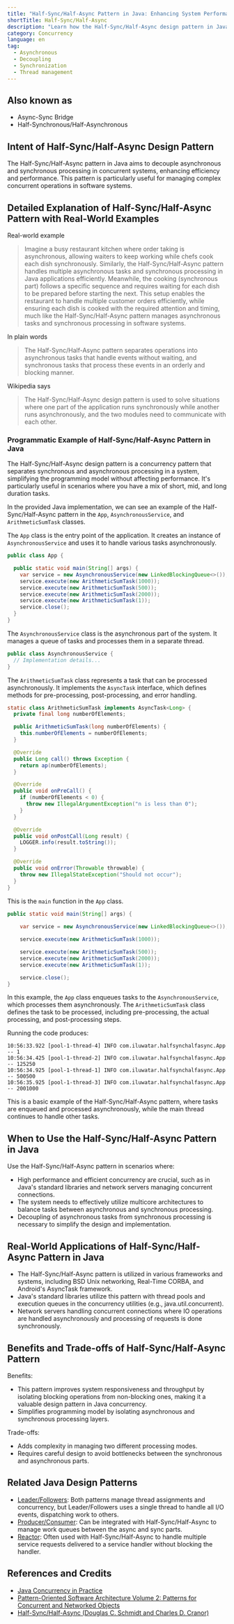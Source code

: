 ```yaml
---
title: "Half-Sync/Half-Async Pattern in Java: Enhancing System Performance with Dual Processing"
shortTitle: Half-Sync/Half-Async
description: "Learn how the Half-Sync/Half-Async design pattern in Java improves concurrency and system efficiency by decoupling asynchronous and synchronous processing. Explore real-world examples, programmatic implementations, and key use cases."
category: Concurrency
language: en
tag:
  - Asynchronous
  - Decoupling
  - Synchronization
  - Thread management
---
```


## Also known as

* Async-Sync Bridge
* Half-Synchronous/Half-Asynchronous

## Intent of Half-Sync/Half-Async Design Pattern

The Half-Sync/Half-Async pattern in Java aims to decouple asynchronous and synchronous processing in concurrent systems, enhancing efficiency and performance. This pattern is particularly useful for managing complex concurrent operations in software systems.

## Detailed Explanation of Half-Sync/Half-Async Pattern with Real-World Examples

Real-world example

> Imagine a busy restaurant kitchen where order taking is asynchronous, allowing waiters to keep working while chefs cook each dish synchronously. Similarly, the Half-Sync/Half-Async pattern handles multiple asynchronous tasks and synchronous processing in Java applications efficiently. Meanwhile, the cooking (synchronous part) follows a specific sequence and requires waiting for each dish to be prepared before starting the next. This setup enables the restaurant to handle multiple customer orders efficiently, while ensuring each dish is cooked with the required attention and timing, much like the Half-Sync/Half-Async pattern manages asynchronous tasks and synchronous processing in software systems.

In plain words

> The Half-Sync/Half-Async pattern separates operations into asynchronous tasks that handle events without waiting, and synchronous tasks that process these events in an orderly and blocking manner.

Wikipedia says

> The Half-Sync/Half-Async design pattern is used to solve situations where one part of the application runs synchronously while another runs asynchronously, and the two modules need to communicate with each other.

### Programmatic Example of Half-Sync/Half-Async Pattern in Java

The Half-Sync/Half-Async design pattern is a concurrency pattern that separates synchronous and asynchronous processing in a system, simplifying the programming model without affecting performance. It's particularly useful in scenarios where you have a mix of short, mid, and long duration tasks.

In the provided Java implementation, we can see an example of the Half-Sync/Half-Async pattern in the `App`, `AsynchronousService`, and `ArithmeticSumTask` classes.

The `App` class is the entry point of the application. It creates an instance of `AsynchronousService` and uses it to handle various tasks asynchronously.

```java
public class App {

  public static void main(String[] args) {
    var service = new AsynchronousService(new LinkedBlockingQueue<>());
    service.execute(new ArithmeticSumTask(1000));
    service.execute(new ArithmeticSumTask(500));
    service.execute(new ArithmeticSumTask(2000));
    service.execute(new ArithmeticSumTask(1));
    service.close();
  }
}
```

The `AsynchronousService` class is the asynchronous part of the system. It manages a queue of tasks and processes them in a separate thread.

```java
public class AsynchronousService {
  // Implementation details...
}
```

The `ArithmeticSumTask` class represents a task that can be processed asynchronously. It implements the `AsyncTask` interface, which defines methods for pre-processing, post-processing, and error handling.

```java
static class ArithmeticSumTask implements AsyncTask<Long> {
  private final long numberOfElements;

  public ArithmeticSumTask(long numberOfElements) {
    this.numberOfElements = numberOfElements;
  }

  @Override
  public Long call() throws Exception {
    return ap(numberOfElements);
  }

  @Override
  public void onPreCall() {
    if (numberOfElements < 0) {
      throw new IllegalArgumentException("n is less than 0");
    }
  }

  @Override
  public void onPostCall(Long result) {
    LOGGER.info(result.toString());
  }

  @Override
  public void onError(Throwable throwable) {
    throw new IllegalStateException("Should not occur");
  }
}
```

This is the `main` function in the `App` class.

```java
public static void main(String[] args) {
    
    var service = new AsynchronousService(new LinkedBlockingQueue<>());

    service.execute(new ArithmeticSumTask(1000));

    service.execute(new ArithmeticSumTask(500));
    service.execute(new ArithmeticSumTask(2000));
    service.execute(new ArithmeticSumTask(1));

    service.close();
}
```

In this example, the `App` class enqueues tasks to the `AsynchronousService`, which processes them asynchronously. The `ArithmeticSumTask` class defines the task to be processed, including pre-processing, the actual processing, and post-processing steps. 

Running the code produces:

```
10:56:33.922 [pool-1-thread-4] INFO com.iluwatar.halfsynchalfasync.App -- 1
10:56:34.425 [pool-1-thread-2] INFO com.iluwatar.halfsynchalfasync.App -- 125250
10:56:34.925 [pool-1-thread-1] INFO com.iluwatar.halfsynchalfasync.App -- 500500
10:56:35.925 [pool-1-thread-3] INFO com.iluwatar.halfsynchalfasync.App -- 2001000
```

This is a basic example of the Half-Sync/Half-Async pattern, where tasks are enqueued and processed asynchronously, while the main thread continues to handle other tasks.

## When to Use the Half-Sync/Half-Async Pattern in Java

Use the Half-Sync/Half-Async pattern in scenarios where:

* High performance and efficient concurrency are crucial, such as in Java's standard libraries and network servers managing concurrent connections.
* The system needs to effectively utilize multicore architectures to balance tasks between asynchronous and synchronous processing.
* Decoupling of asynchronous tasks from synchronous processing is necessary to simplify the design and implementation.

## Real-World Applications of Half-Sync/Half-Async Pattern in Java

* The Half-Sync/Half-Async pattern is utilized in various frameworks and systems, including BSD Unix networking, Real-Time CORBA, and Android's AsyncTask framework.
* Java's standard libraries utilize this pattern with thread pools and execution queues in the concurrency utilities (e.g., java.util.concurrent).
* Network servers handling concurrent connections where IO operations are handled asynchronously and processing of requests is done synchronously.

## Benefits and Trade-offs of Half-Sync/Half-Async Pattern

Benefits:

* This pattern improves system responsiveness and throughput by isolating blocking operations from non-blocking ones, making it a valuable design pattern in Java concurrency.
* Simplifies programming model by isolating asynchronous and synchronous processing layers.

Trade-offs:

* Adds complexity in managing two different processing modes.
* Requires careful design to avoid bottlenecks between the synchronous and asynchronous parts.

## Related Java Design Patterns

* [Leader/Followers](https://java-design-patterns.com/patterns/leader-followers/): Both patterns manage thread assignments and concurrency, but Leader/Followers uses a single thread to handle all I/O events, dispatching work to others.
* [Producer/Consumer](https://java-design-patterns.com/patterns/producer-consumer/): Can be integrated with Half-Sync/Half-Async to manage work queues between the async and sync parts.
* [Reactor](https://java-design-patterns.com/patterns/reactor/): Often used with Half-Sync/Half-Async to handle multiple service requests delivered to a service handler without blocking the handler.

## References and Credits

* [Java Concurrency in Practice](https://amzn.to/4aRMruW)
* [Pattern-Oriented Software Architecture Volume 2: Patterns for Concurrent and Networked Objects](https://amzn.to/3UgC24V)
* [Half-Sync/Half-Async (Douglas C. Schmidt and Charles D. Cranor)](https://www.dre.vanderbilt.edu/~schmidt/PDF/PLoP-95.pdf)
